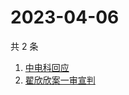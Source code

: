 # 2023-04-06

共 2 条

<!-- BEGIN -->
<!-- 最后更新时间 Thu Apr 06 2023 03:06:50 GMT+0800 (China Standard Time) -->

1. [中电科回应](https://www.zhihu.com/search?q=中电科回应)
1. [翟欣欣案一审宣判](https://www.zhihu.com/search?q=翟欣欣案一审宣判)

<!-- END -->

